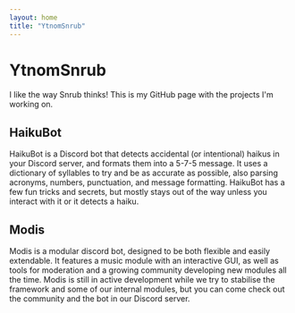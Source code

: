 ```yaml
---
layout: home
title: "YtnomSnrub"
---
```

# YtnomSnrub

I like the way Snrub thinks! This is my GitHub page with the projects I'm working on.

## HaikuBot

HaikuBot is a Discord bot that detects accidental (or intentional) haikus in your Discord server, and formats them into a 5-7-5 message. It uses a dictionary of syllables to try and be as accurate as possible, also parsing acronyms, numbers, punctuation, and message formatting. HaikuBot has a few fun tricks and secrets, but mostly stays out of the way unless you interact with it or it detects a haiku.

## Modis

Modis is a modular discord bot, designed to be both flexible and easily extendable. It features a music module with an interactive GUI, as well as tools for moderation and a growing community developing new modules all the time. Modis is still in active development while we try to stabilise the framework and some of our internal modules, but you can come check out the community and the bot in our Discord server.